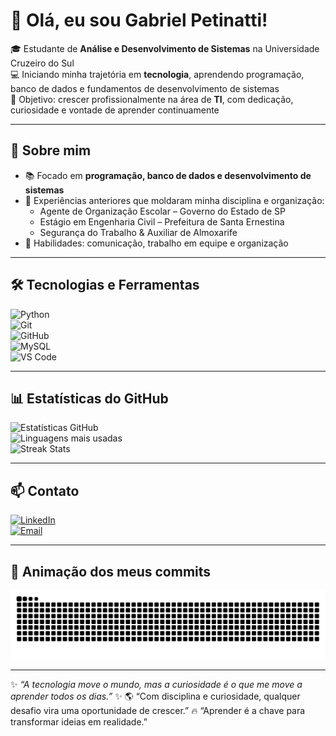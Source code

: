 # 👋 Olá, eu sou Gabriel Petinatti!

🎓 Estudante de **Análise e Desenvolvimento de Sistemas** na Universidade Cruzeiro do Sul  
💻 Iniciando minha trajetória em **tecnologia**, aprendendo programação, banco de dados e fundamentos de desenvolvimento de sistemas  
🚀 Objetivo: crescer profissionalmente na área de **TI**, com dedicação, curiosidade e vontade de aprender continuamente  

---

## 🌟 Sobre mim
- 📚 Focado em **programação, banco de dados e desenvolvimento de sistemas**  
- 🏫 Experiências anteriores que moldaram minha disciplina e organização:  
  - Agente de Organização Escolar – Governo do Estado de SP  
  - Estágio em Engenharia Civil – Prefeitura de Santa Ernestina  
  - Segurança do Trabalho & Auxiliar de Almoxarife  
- 🤝 Habilidades: comunicação, trabalho em equipe e organização  

---

## 🛠️ Tecnologias e Ferramentas
![Python](https://img.shields.io/badge/Python-3776AB?style=for-the-badge&logo=python&logoColor=white)  
![Git](https://img.shields.io/badge/Git-F05032?style=for-the-badge&logo=git&logoColor=white)  
![GitHub](https://img.shields.io/badge/GitHub-181717?style=for-the-badge&logo=github&logoColor=white)  
![MySQL](https://img.shields.io/badge/MySQL-4479A1?style=for-the-badge&logo=mysql&logoColor=white)  
![VS Code](https://img.shields.io/badge/VS_Code-0078D4?style=for-the-badge&logo=visual-studio-code&logoColor=white)  

---

## 📊 Estatísticas do GitHub
![Estatísticas GitHub](https://github-readme-stats.vercel.app/api?username=GabrielPetinatti&show_icons=true&theme=tokyonight)  
![Linguagens mais usadas](https://github-readme-stats.vercel.app/api/top-langs/?username=GabrielPetinatti&layout=compact&theme=tokyonight)  
![Streak Stats](https://github-readme-streak-stats.herokuapp.com/?user=GabrielPetinatti&theme=tokyonight)  

---

## 📫 Contato
[![LinkedIn](https://img.shields.io/badge/LinkedIn-0A66C2?style=for-the-badge&logo=linkedin&logoColor=white)](https://www.linkedin.com/in/gabriel-petinatti-teixeira-costa-b9a327238)  
[![Email](https://img.shields.io/badge/Email-D14836?style=for-the-badge&logo=gmail&logoColor=white)](mailto:gabrielpetinatti@hotmail.com)  

---

## 🐍 Animação dos meus commits
<picture>
  <source media="(prefers-color-scheme: dark)" srcset="https://raw.githubusercontent.com/GabrielPetinatti/GabrielPetinatti/output/github-contribution-grid-snake-dark.svg">
  <img alt="snake eating my contributions" src="https://raw.githubusercontent.com/GabrielPetinatti/GabrielPetinatti/output/github-contribution-grid-snake.svg">
</picture>


---

✨ *“A tecnologia move o mundo, mas a curiosidade é o que me move a aprender todos os dias.”* ✨
🌎 “Com disciplina e curiosidade, qualquer desafio vira uma oportunidade de crescer.”
🔥 “Aprender é a chave para transformar ideias em realidade.”

